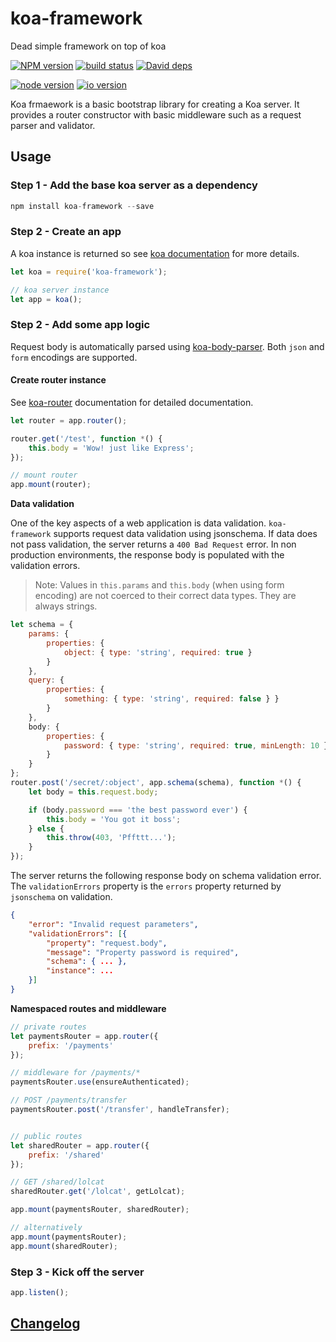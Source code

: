 koa-framework
=============

Dead simple framework on top of koa


[![NPM version][npm-image]][npm-url]
[![build status][travis-image]][travis-url]
[![David deps][david-image]][david-url]

[![node version][node-image]][node-url]
[![io version][io-image]][node-url]

[npm-image]: https://img.shields.io/npm/v/koa-framework.svg?style=flat-square
[npm-url]: https://npmjs.org/package/koa-framework
[travis-image]: https://img.shields.io/travis/jksdua/koa-framework.svg?style=flat-square
[travis-url]: https://travis-ci.org/jksdua/koa-framework
[david-image]: https://img.shields.io/david/jksdua/koa-framework.svg?style=flat-square
[david-url]: https://david-dm.org/jksdua/koa-framework
[node-image]: https://img.shields.io/badge/node.js-%3E=_0.11.9-green.svg?style=flat-square
[node-url]: http://nodejs.org
[io-image]: https://img.shields.io/badge/io.js-%3E=_1.0-yellow.svg?style=flat-square
[io-url]: https://iojs.org


Koa frmaework is a basic bootstrap library for creating a Koa server. It provides a router constructor with basic middleware such as a request parser and validator.


Usage
-----

### Step 1 - Add the base koa server as a dependency

```javascript
npm install koa-framework --save
```

### Step 2 - Create an app

A koa instance is returned so see [koa documentation](koajs.com) for more details.

```javascript
let koa = require('koa-framework');

// koa server instance
let app = koa();
```

### Step 2 - Add some app logic

Request body is automatically parsed using [koa-body-parser](https://github.com/thomseddon/koa-body-parser). Both `json` and `form` encodings are supported.

#### Create router instance

See [koa-router](https://github.com/alexmingoia/koa-router) documentation for detailed documentation.

```js
let router = app.router();

router.get('/test', function *() {
	this.body = 'Wow! just like Express';
});

// mount router
app.mount(router);
```


**Data validation**

One of the key aspects of a web application is data validation. `koa-framework` supports request data validation using jsonschema. If data does not pass validation, the server returns a `400 Bad Request` error. In non production environments, the response body is populated with the validation errors.

> Note: Values in `this.params` and `this.body` (when using form encoding) are not coerced to their correct data types. They are always strings.

```js
let schema = {
	params: {
		properties: {
			object: { type: 'string', required: true }
		}
	},
	query: {
		properties: {
			something: { type: 'string', required: false } }
		}
	},
	body: {
		properties: {
			password: { type: 'string', required: true, minLength: 10 }
		}
	}
};
router.post('/secret/:object', app.schema(schema), function *() {
	let body = this.request.body;

	if (body.password === 'the best password ever') {
		this.body = 'You got it boss';
	} else {
		this.throw(403, 'Pffttt...');
	}
});
```

The server returns the following response body on schema validation error. The `validationErrors` property is the `errors` property returned by `jsonschema` on validation.

```json
{
	"error": "Invalid request parameters",
	"validationErrors": [{
		"property": "request.body",
		"message": "Property password is required",
		"schema": { ... },
		"instance": ...
	}]
}
```


**Namespaced routes and middleware**

```js
// private routes
let paymentsRouter = app.router({
	prefix: '/payments'
});

// middleware for /payments/*
paymentsRouter.use(ensureAuthenticated);

// POST /payments/transfer
paymentsRouter.post('/transfer', handleTransfer);


// public routes
let sharedRouter = app.router({
	prefix: '/shared'
});

// GET /shared/lolcat
sharedRouter.get('/lolcat', getLolcat);

app.mount(paymentsRouter, sharedRouter);

// alternatively
app.mount(paymentsRouter);
app.mount(sharedRouter);
```


### Step 3 - Kick off the server

```javascript
app.listen();
```


[Changelog](./history.md)
-------------------------